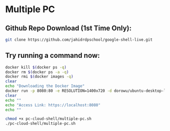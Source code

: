 # Multiple PC

## Github Repo Download (1st Time Only):

```bash
git clone https://github.com/jahidrdpschool/google-shell-live.git
```


## Try running a command now:

```bash
docker kill $(docker ps -q)
docker rm $(docker ps -a -q)
docker rmi $(docker images -q)
clear
echo "Downloading the Docker Image"
docker run -p 8080:80 -e RESOLUTION=1400x720 -d dorowu/ubuntu-desktop-lxde-vnc
clear
echo ""
echo "Access Link: https://localhost:8080"
echo ""
```

```bash
chmod +x pc-cloud-shell/multiple-pc.sh
./pc-cloud-shell/multiple-pc.sh
```
